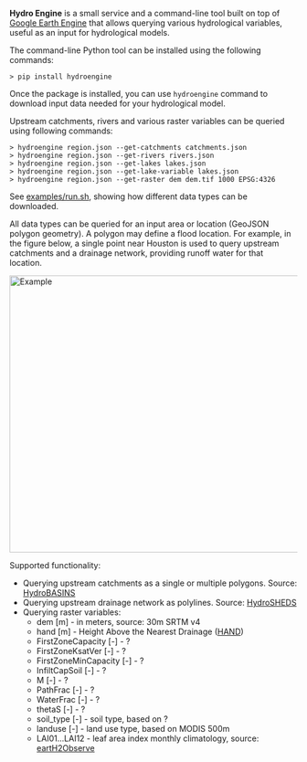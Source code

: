 **Hydro Engine** is a small service and a command-line tool built on top of [Google Earth Engine](http://earthengine.google.com) that allows querying various hydrological variables, useful as an input for hydrological models.

The command-line Python tool can be installed using the following commands:
```
> pip install hydroengine
```

Once the package is installed, you can use ```hydroengine``` command to download input data needed for your hydrological model.

Upstream catchments, rivers and various raster variables can be queried using following commands:

```
> hydroengine region.json --get-catchments catchments.json
> hydroengine region.json --get-rivers rivers.json
> hydroengine region.json --get-lakes lakes.json
> hydroengine region.json --get-lake-variable lakes.json
> hydroengine region.json --get-raster dem dem.tif 1000 EPSG:4326
```

See [examples/run.sh](https://github.com/Deltares/hydro-engine/blob/master/examples/run.sh), showing how different data types can be downloaded.

All data types can be queried for an input area or location (GeoJSON polygon geometry). A polygon may define a flood location. For example, in the figure below, a single point near Houston is used to query upstream catchments and a drainage network, providing runoff water for that location.

<img src="https://github.com/Deltares/hydro-engine/blob/master/docs/example_query.png?raw=true" alt="Example" width="626" height="485">

Supported functionality:

* Querying upstream catchments as a single or multiple polygons. Source: [HydroBASINS](http://www.hydrosheds.org/page/hydrobasins)
* Querying upstream drainage network as polylines. Source: [HydroSHEDS](http://hydrosheds.org)
* Querying raster variables:
   * dem [m] - in meters, source: 30m SRTM v4
   * hand [m] - Height Above the Nearest Drainage ([HAND](http://global-hand.appspot.com))
   * FirstZoneCapacity [-] - ?
   * FirstZoneKsatVer [-] - ?
   * FirstZoneMinCapacity [-] - ?
   * InfiltCapSoil [-] - ?
   * M [-] - ?
   * PathFrac [-] - ?
   * WaterFrac [-] - ?
   * thetaS [-] - ?
   * soil_type [-] - soil type, based on ?
   * landuse [-] - land use type, based on MODIS 500m
   * LAI01...LAI12 - leaf area index monthly climatology, source: [eartH2Observe](http://www.earth2observe.eu/)

